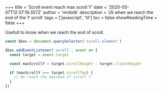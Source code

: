 +++
title = 'Scroll event reach max scroll Y'
date = '2020-05-07T12:37:19.357Z'
author = 'mrdotb'
description = 'JS when we reach the end of the Y scroll'
tags = ['javascript', 'til']
toc = false
showReadingTime = false
+++

Usefull to know when we reach the end of scroll.

```javascript
const $box = document.querySelector('scroll-element')

$box.addEventListener('scroll', event => {
  const target = event.target

  const maxScrollY = target.scrollHeight - target.clientHeight

  if (maxScrollY === target.scrollTop) {
    // We reach the maximum of scroll Y
  }
})

```

